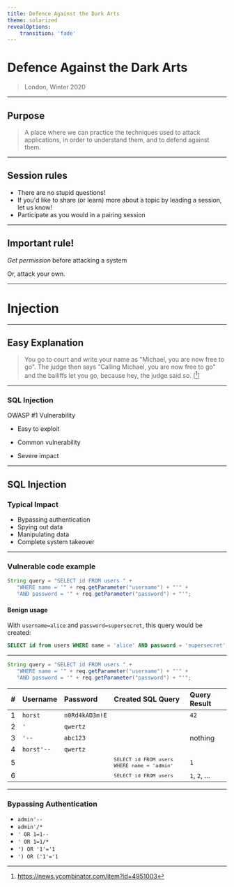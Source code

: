 ```yaml
---
title: Defence Against the Dark Arts
theme: solarized
revealOptions:
    transition: 'fade'
---
```


# Defence Against the Dark Arts

> London, Winter 2020

---

## Purpose

> A place where we can practice the techniques used to attack applications,
in order to understand them, and to defend against them.

---

## Session rules

 * There are no stupid questions!
 * If you'd like to share (or learn) more about a topic by leading a session, let us know!
 * Participate as you would in a pairing session

---

## Important rule!

*Get permission* before attacking a system

Or, attack your own.

---

# Injection

---

## Easy Explanation

> You go to court and write your name as "Michael, you are now free to
> go". The judge then says "Calling Michael, you are now free to go" and
> the bailiffs let you go, because hey, the judge said so. \[[^1]\]

[^1]: https://news.ycombinator.com/item?id=4951003

---

### SQL Injection

OWASP #1 Vulnerability

* Easy to exploit
<!-- .element: class="fragment" data-fragment-index="1" -->
* Common vulnerability
<!-- .element: class="fragment" data-fragment-index="2" -->
* Severe impact
<!-- .element: class="fragment" data-fragment-index="3" -->

---

## SQL Injection

### Typical Impact

* Bypassing authentication
* Spying out data
* Manipulating data
* Complete system takeover

---

### Vulnerable code example

```java
String query = "SELECT id FROM users " +
   "WHERE name = '" + req.getParameter("username") + "'" +
   "AND password = '" + req.getParameter("password") + "'";
```

#### Benign usage

With `username=alice` and `password=supersecret`, this query would be created:

```sql
SELECT id from users WHERE name = 'alice' AND password = 'supersecret';
```

---

```java
String query = "SELECT id FROM users " +
   "WHERE name = '" + req.getParameter("username") + "'" +
   "AND password = '" + req.getParameter("password") + "'";
```

| # | Username   | Password       | Created SQL Query                                          | Query Result  |
|:--|:-----------|:---------------|:-----------------------------------------------------------|:--------------|
| 1 | `horst`    | `n0Rd4kAD3m!E` |                                                            | `42`          |
| 2 | `'`        | `qwertz`       |                                                            |               |
| 3 | `'--`      | `abc123`       |                                                            | nothing       |
| 4 | `horst'--` | `qwertz`       |                                                            |               |
| 5 |            |                | <small>`SELECT id FROM users WHERE name = 'admin'`</small> | `1`           |
| 6 |            |                | <small>`SELECT id FROM users`</small>                      | `1`, `2`, ... |

---

### Bypassing Authentication

* `admin'--`
* `admin'/*`
* `' OR 1=1--`
* `' OR 1=1/*`
* `') OR '1'='1`
* `') OR ('1'='1`

